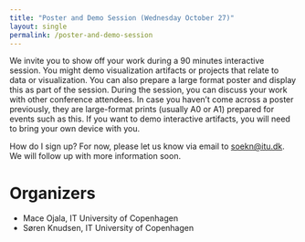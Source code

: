 ```yaml
---
title: "Poster and Demo Session (Wednesday October 27)"
layout: single
permalink: /poster-and-demo-session
---
```


We invite you to show off your work during a 90 minutes interactive session. You might demo visualization artifacts or projects that relate to data or visualization. You can also prepare a large format poster and display this as part of the session. During the session, you can discuss your work with other conference attendees. In case you haven’t come across a poster previously, they are large-format prints (usually A0 or A1) prepared for events such as this. If you want to demo interactive artifacts, you will need to bring your own device with you.

How do I sign up? For now, please let us know via email to [soekn@itu.dk](mailto:soekn@itu.dk). We will follow up with more information soon.

# Organizers
* Mace Ojala, IT University of Copenhagen
* Søren Knudsen, IT University of Copenhagen
